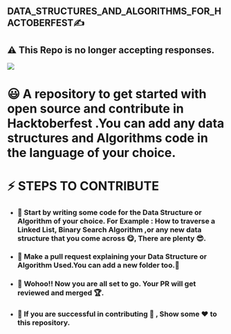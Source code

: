 ## **DATA_STRUCTURES_AND_ALGORITHMS_FOR_HACTOBERFEST**:writing_hand:
## ⚠️ This Repo is no longer accepting responses.
![](https://hacktoberfest.digitalocean.com/_nuxt/img/logo-hacktoberfest-full.f42e3b1.svg)
# :smiley: A repository to get started with open source and contribute in Hacktoberfest .You can add any data structures and Algorithms code in the language of your choice.
# :zap: STEPS TO CONTRIBUTE
* ### :sparkler: Start by writing some code for the Data Structure or Algorithm of your choice. For Example : How to traverse a Linked List, Binary Search Algorithm ,or any new data structure that you come across :yum:, There are plenty :sunglasses:.
* ### :sparkler: Make a pull request explaining your Data Structure or Algorithm Used.You can add a new folder too.:star_struck:
* ### :sparkler: Wohoo!! Now you are all set to go. Your PR will get reviewed and merged :trophy:.
* ### :sparkler: If you are successful in contributing :star_struck: , Show some :heart: to this repository.
